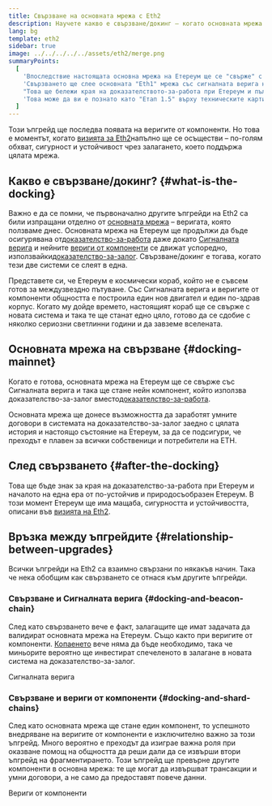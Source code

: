 ```yaml
---
title: Свързване на основната мрежа с Eth2
description: Научете какво е свързване/докинг – когато основната мрежа на Етереум се присъедини към системата на доказателство-за-залог, координирана от Сигналната верига.
lang: bg
template: eth2
sidebar: true
image: ../../../../../assets/eth2/merge.png
summaryPoints:
  [
    'Впоследствие настоящата основна мрежа на Етереум ще се "свърже" с останалите ъпгрейди на Eth2.',
    'Свързването ще слее основната "Eth1" мрежа със сигналната верига на Eth2 и със системата от компоненти.',
    "Това ще бележи края на доказателството-за-работа при Етереум и пълното преминаване към доказателство за залог.",
    'Това може да ви е познато като "Етап 1.5" върху техническите карти.',
  ]
---
```


<UpgradeStatus date="~Q1/Q2 2022">
    Този ъпгрейд ще последва появата на веригите от компоненти. Но това е моментът, когато <a href="/eth2/vision/">визията за Eth2</a>напълно ще се осъществи – по-голям обхват, сигурност и устойчивост чрез залагането, което поддържа цялата мрежа.
</UpgradeStatus>

## Какво е свързване/докинг? {#what-is-the-docking}

Важно е да се помни, че първоначално другите ъпгрейди на Eth2 са били изпращани отделно от [основната мрежа](/glossary/#mainnet) – веригата, която ползваме днес. Основната мрежа на Етереум ще продължи да бъде осигурявана от[доказателство-за-работа](/developers/docs/consensus-mechanisms/pow/) даже докато [Сигналната верига](/eth2/beacon-chain/) и нейните [вериги от компоненти](/eth2/shard-chains/) се движат успоредно, използвайки[доказателство-за-залог](/developers/docs/consensus-mechanisms/pos/). Свързване/докинг е тогава, когато тези две системи се слеят в една.

Представете си, че Етереум е космически кораб, който не е съвсем готов за междузвездно пътуване. Със Сигналната верига и веригите от компоненти общността е построила един нов двигател и един по-здрав корпус. Когато му дойде времето, настоящият кораб ще се свърже с новата система и така те ще станат едно цяло, готово да се сдобие с няколко сериозни светлинни години и да завземе вселената.

## Основната мрежа на свързване {#docking-mainnet}

Когато е готова, основната мрежа на Етереум ще се свърже със Сигналната верига и така ще стане нейн компонент, който използва доказателство-за-залог вместо[доказателство-за-работа](/developers/docs/consensus-mechanisms/pow/).

Основната мрежа ще донесе възможността да заработят умните договори в системата на доказателство-за-залог заедно с цялата история и настоящо състояние на Етереум, за да се подсигури, че преходът е плавен за всички собственици и потребители на ETH.

<!-- ### Improving mainnet

Before mainnet docks with the new eth2 system, it’s probably worthwhile sorting some of the issues that are in flight – often referred to as Ethereum1.x.

These include Improvements for

- **End users**: like [EIP-1559](https://eips.ethereum.org/EIPS/eip-1559) which changes the way users bid for blockspace. In other words, making transaction fees more efficient for end users.
- **Client runners**: making running clients more sustainable by capping disk space requirements.
- **Developers**: upgrading the EVM to be more flexible.

Plus many more.

[More on Ethereum1.x](/en/learn/#eth-1x)

These improvements all have a place in Eth2 so it’s likely that their progress may affect the timing of the docking. -->

## След свързването {#after-the-docking}

Това ще бъде знак за края на доказателство-за-работа при Етереум и началото на една ера от по-устойчив и природосъобразен Етереум. В този момент Етереум ще има мащаба, сигурността и устойчивостта, описани във [визията на Eth2](/eth2/vision/).

## Връзка между ъпгрейдите {#relationship-between-upgrades}

Всички ъпгрейди на Eth2 са взаимно свързани по някакъв начин. Така че нека обобщим как свързването се отнася към другите ъпгрейди.

### Свързване и Сигналната верига {#docking-and-beacon-chain}

След като свързването вече е факт, залагащите ще имат задачата да валидират основната мрежа на Етереум. Също както при веригите от компоненти. [Копаенето](/developers/docs/consensus-mechanisms/pow/mining/) вече няма да бъде необходимо, така че миньорите вероятно ще инвестират спечеленото в залагане в новата система на доказателство-за-залог.

<ButtonLink to="/eth2/beacon-chain/">Сигналната верига</ButtonLink>

### Свързване и вериги от компоненти {#docking-and-shard-chains}

След като основната мрежа ще стане един компонент, то успешното внедряване на веригите от компоненти е изключително важно за този ъпгрейд. Много вероятно е преходът да изиграе важна роля при оказване помощ на общността да реши дали да се извърши втори ъпгрейд на фрагментирането. Този ъпгрейд ще превърне другите компоненти в основна мрежа: те ще могат да извършват трансакции и умни договори, а не само да предоставят повече данни.

<ButtonLink to="/eth2/shard-chains/">Вериги от компоненти</ButtonLink>
